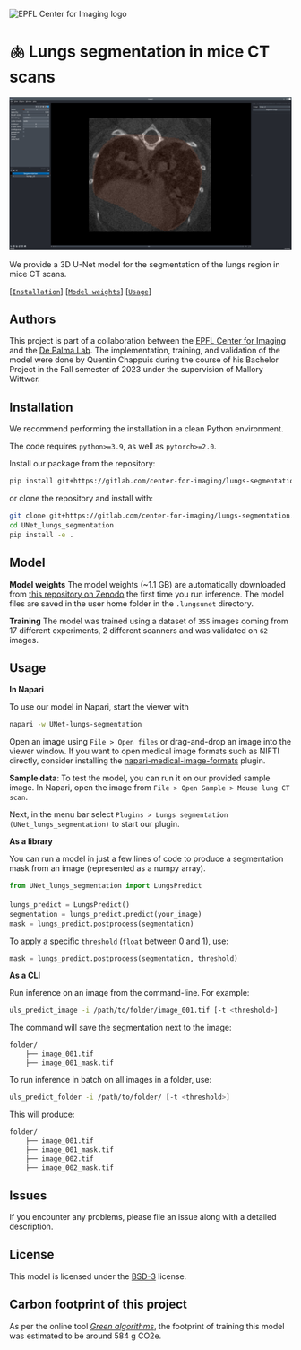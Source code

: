 ![EPFL Center for Imaging logo](https://imaging.epfl.ch/resources/logo-for-gitlab.svg)
# 🫁 Lungs segmentation in mice CT scans

![screenshot](images/screenshot.png)

We provide a 3D U-Net model for the segmentation of the lungs region in mice CT scans.

[[`Installation`](#installation)] [[`Model weights`](#model)] [[`Usage`](#usage)]

## Authors

This project is part of a collaboration between the [EPFL Center for Imaging](https://imaging.epfl.ch/) and the [De Palma Lab](https://www.epfl.ch/labs/depalma-lab/). The implementation, training, and validation of the model were done by Quentin Chappuis during the course of his Bachelor Project in the Fall semester of 2023 under the supervision of Mallory Wittwer.

## Installation

We recommend performing the installation in a clean Python environment.

The code requires `python>=3.9`, as well as `pytorch>=2.0`.

Install our package from the repository:

```sh
pip install git+https://gitlab.com/center-for-imaging/lungs-segmentation.git
```

or clone the repository and install with:

```sh
git clone git+https://gitlab.com/center-for-imaging/lungs-segmentation.git
cd UNet_lungs_segmentation
pip install -e .
```

## Model

**Model weights**
The model weights (~1.1 GB) are automatically downloaded from [this repository on Zenodo](https://sandbox.zenodo.org/records/21462) the first time you run inference. The model files are saved in the user home folder in the `.lungsunet` directory.

**Training**
The model was trained using a dataset of `355` images coming from 17 different experiments, 2 different scanners and was validated on `62` images.

## Usage

**In Napari**

To use our model in Napari, start the viewer with

```sh
napari -w UNet-lungs-segmentation
```

Open an image using `File > Open files` or drag-and-drop an image into the viewer window. If you want to open medical image formats such as NIFTI directly, consider installing the [napari-medical-image-formats](https://pypi.org/project/napari-medical-image-formats/) plugin.

**Sample data**: To test the model, you can run it on our provided sample image. In Napari, open the image from `File > Open Sample > Mouse lung CT scan`.

Next, in the menu bar select `Plugins > Lungs segmentation (UNet_lungs_segmentation)` to start our plugin.

**As a library**

You can run a model in just a few lines of code to produce a segmentation mask from an image (represented as a numpy array).

```py
from UNet_lungs_segmentation import LungsPredict

lungs_predict = LungsPredict()
segmentation = lungs_predict.predict(your_image)
mask = lungs_predict.postprocess(segmentation)
```

To apply a specific `threshold` (`float` between 0 and 1), use:

```py
mask = lungs_predict.postprocess(segmentation, threshold)
```

**As a CLI**

Run inference on an image from the command-line. For example:

```sh
uls_predict_image -i /path/to/folder/image_001.tif [-t <threshold>]
```

The command will save the segmentation next to the image:

```
folder/
    ├── image_001.tif
    ├── image_001_mask.tif
```

To run inference in batch on all images in a folder, use:

```sh
uls_predict_folder -i /path/to/folder/ [-t <threshold>]
```

This will produce:

```
folder/
    ├── image_001.tif
    ├── image_001_mask.tif
    ├── image_002.tif
    ├── image_002_mask.tif
```

## Issues

If you encounter any problems, please file an issue along with a detailed description.

## License

This model is licensed under the [BSD-3](LICENSE.txt) license.

## Carbon footprint of this project

As per the online tool [*Green algorithms*](http://calculator.green-algorithms.org/), the footprint of training this model was estimated to be around 584 g CO2e.